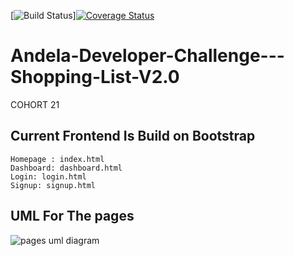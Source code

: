 [![Build Status](https://travis-ci.org/parseendavid/Andela-Developer-Challenge---Shopping-List-V2.0.svg?branch=ch-creating-and-integrating-flask-2098487)][![Coverage Status](https://coveralls.io/repos/github/parseendavid/Andela-Developer-Challenge---Shopping-List-V2.0/badge.svg?branch=ch-creating-and-integrating-flask-2098487)](https://coveralls.io/github/parseendavid/Andela-Developer-Challenge---Shopping-List-V2.0?branch=ch-creating-and-integrating-flask-2098487)
# Andela-Developer-Challenge---Shopping-List-V2.0

COHORT 21

## Current Frontend Is Build on Bootstrap

    Homepage : index.html
    Dashboard: dashboard.html
    Login: login.html
    Signup: signup.html

## UML For The pages

![pages uml diagram](https://github.com/parseendavid/Andela-Developer-Challenge---Shopping-List-V2.0/raw/0a9e17c0627b9e75fe145a43d5546a50d3ce7ebc/uml_diagrams/pages.png)